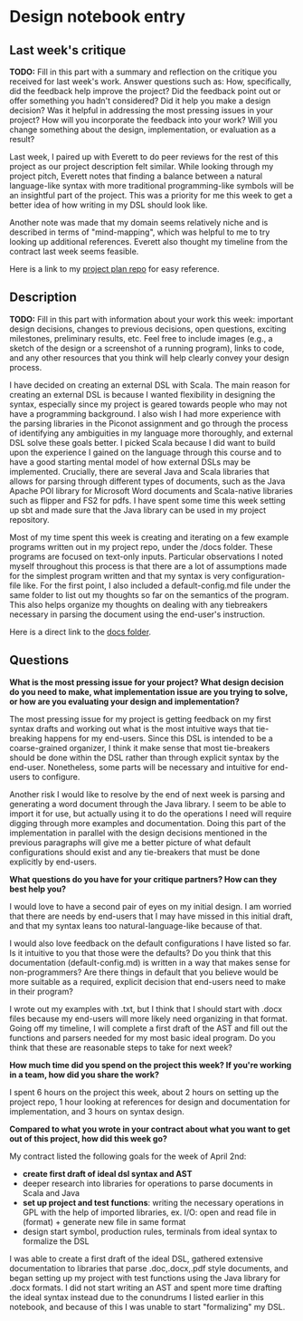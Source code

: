 # Design notebook entry

## Last week's critique

**TODO:** Fill in this part with a summary and reflection on the critique you received for
last week's work. Answer questions such as:  How, specifically, did the feedback help
improve the project? Did the feedback point out or offer something you hadn't considered?
Did it help you make a design decision? Was it helpful in addressing the most pressing
issues in your project? How will you incorporate the feedback into your work? Will you
change something about the design, implementation, or evaluation as a result?

Last week, I paired up with Everett to do peer reviews for the rest of this project as our
project description felt similar. While looking through my project pitch, Everett notes that
finding a balance between a natural language-like syntax with more traditional programming-like
symbols will be an insightful part of the project. This was a priority for me this week to
get a better idea of how writing in my DSL should look like.

Another note was made that my domain seems relatively niche and is described in terms of "mind-mapping", which was helpful to me to try looking up additional references. Everett also thought my timeline from the contract last week seems feasible. 

Here is a link to my [project plan repo](https://github.com/hmc-cs111-spring2023/cs111-project-pitch-pc027) for easy reference.

## Description

**TODO:** Fill in this part with information about your work this week:
important design decisions, changes to previous decisions, open questions,
exciting milestones, preliminary results, etc. Feel free to include images
(e.g., a sketch of the design or a screenshot of a running program), links to
code, and any other resources that you think will help clearly convey your
design process.

I have decided on creating an external DSL with Scala. The main reason for creating an external DSL is
because I wanted flexibility in designing the syntax, especially since my project is geared towards
people who may not have a programming background. I also wish I had more experience with the parsing
libraries in the Piconot assignment and go through the process of identifying any 
ambiguities in my language more thoroughly, and external DSL solve these goals better.
I picked Scala because I did want to build upon the experience I gained on the language
through this course and to have a good starting mental model of how external DSLs may 
be implemented. Crucially, there are several Java and Scala libraries that allows for 
parsing through different types of documents, such as the Java Apache POI library
for Microsoft Word documents and Scala-native libraries such as flipper and FS2 for pdfs. I have
spent some time this week setting up sbt and made sure that the Java library can be used in my
project repository.

Most of my time spent this week is creating and iterating on a few example programs written out 
in my project repo, under the /docs folder. These programs are focused on text-only inputs.
Particular observations I noted myself throughout this process is that there are a
lot of assumptions made for the simplest program written and that my syntax is very
configuration-file like. For the first point, I also included a default-config.md file under
the same folder to list out my thoughts so far on the semantics of the program. This 
also helps organize my thoughts on dealing with any tiebreakers necessary in parsing
the document using the end-user's instruction.

Here is a direct link to the [docs folder](https://github.com/hmc-cs111-spring2023/organizer-pc027/tree/main/docs).

## Questions

**What is the most pressing issue for your project? What design decision do
you need to make, what implementation issue are you trying to solve, or how
are you evaluating your design and implementation?**

The most pressing issue for my project is getting feedback on my first syntax drafts
and working out what is the most intuitive ways that tie-breaking happens for my end-users.
Since this DSL is intended to be a coarse-grained organizer, I think it make sense that most
tie-breakers should be done within the DSL rather than through explicit syntax by the end-user.
Nonetheless, some parts will be necessary and intuitive for end-users to configure.

Another risk I would like to resolve by the end of next week is parsing and generating
a word document through the Java library. I seem to be able to import it for use, but
actually using it to do the operations I need will require digging through more
examples and documentation. Doing this part of the implementation in parallel with the design
decisions mentioned in the previous paragraphs will give me a better picture of what 
default configurations should exist and any tie-breakers that must be done explicitly
by end-users.

**What questions do you have for your critique partners? How can they best help
you?**

I would love to have a second pair of eyes on my initial design. I am worried that there
are needs by end-users that I may have missed in this initial draft, and that my syntax
leans too natural-language-like because of that. 

I would also love feedback on the default configurations I have listed so far. Is it intuitive
to you that those were the defaults? Do you think that this documentation (default-config.md)
is written in a way that makes sense for non-programmers? Are there things in default that you
believe would be more suitable as a required, explicit decision that end-users need to make
in their program?

I wrote out my examples with .txt, but I think that I should start with .docx files because
my end-users will more likely need organizing in that format. Going off my timeline, I will
complete a first draft of the AST and fill out the functions and parsers needed for my most basic 
ideal program. Do you think that these are reasonable steps to take for next week?

**How much time did you spend on the project this week? If you're working in a
team, how did you share the work?**

I spent 6 hours on the project this week, about 2 hours on setting up the project repo,
1 hour looking at references for design and documentation for implementation, 
and 3 hours on syntax design.

**Compared to what you wrote in your contract about what you want to get out of this
project, how did this week go?**

My contract listed the following goals for the week of April 2nd:
- **create first draft of ideal dsl syntax and AST**
- deeper research into libraries for operations to parse documents in Scala and Java
- **set up project and test functions**: writing the necessary operations in GPL with the help of imported libraries, ex. I/O: open and read file in (format) + generate new file in same format
- design start symbol, production rules, terminals from ideal syntax to formalize the DSL

I was able to create a first draft of the ideal DSL, gathered extensive documentation to 
libraries that parse .doc,.docx,.pdf style documents, and began setting up my project with
test functions using the Java library for .docx formats. I did not start writing an AST and spent
more time drafting the ideal syntax instead due to the conundrums I listed earlier in this notebook,
and because of this I was unable to start "formalizing" my DSL.
